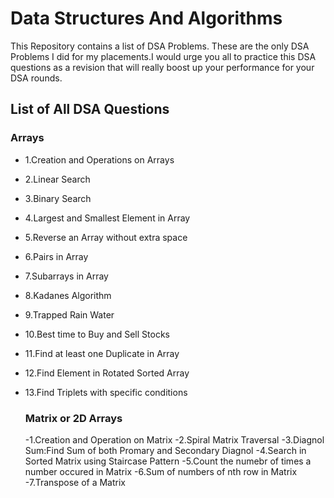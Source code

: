
# Data Structures And Algorithms

This Repository contains a list of DSA Problems.
These are the only DSA Problems I did for my placements.I would urge you all to practice this DSA questions as a revision that will really boost up your performance for your DSA rounds.

## List of All DSA Questions
### Arrays
- 1.Creation and Operations on Arrays
- 2.Linear Search
- 3.Binary Search
- 4.Largest and Smallest Element in Array
- 5.Reverse an Array without extra space
- 6.Pairs in Array
- 7.Subarrays in Array
- 8.Kadanes Algorithm
- 9.Trapped Rain Water
- 10.Best time to Buy and Sell Stocks
- 11.Find at least one Duplicate in Array
- 12.Find Element in Rotated Sorted Array
- 13.Find Triplets with specific conditions

  ### Matrix or 2D Arrays
  -1.Creation and Operation on Matrix
  -2.Spiral Matrix Traversal
  -3.Diagnol Sum:Find Sum of both Promary and Secondary Diagnol
  -4.Search in Sorted Matrix using Staircase Pattern
  -5.Count the numebr of times a number occured in Matrix
  -6.Sum of numbers of nth row in Matrix
  -7.Transpose of a Matrix

